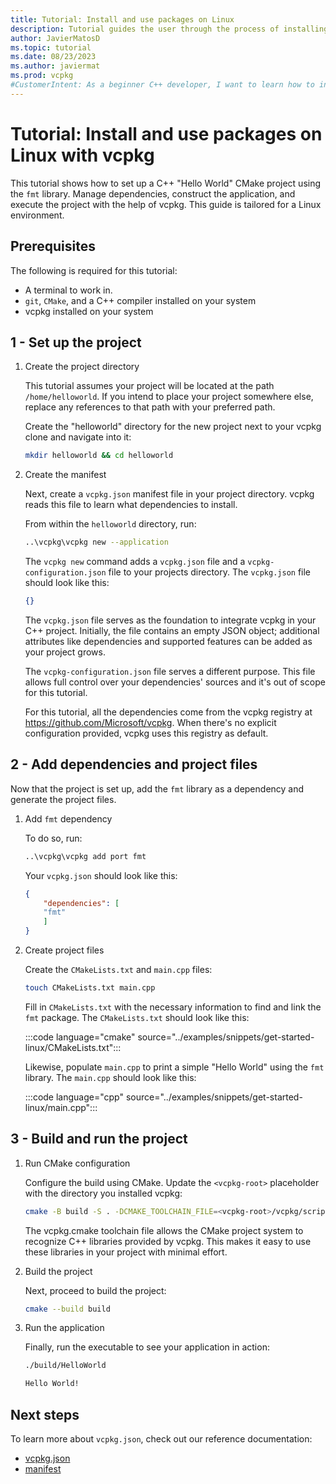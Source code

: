 ```yaml
---
title: Tutorial: Install and use packages on Linux
description: Tutorial guides the user through the process of installing and using packages on Linux with vcpkg.
author: JavierMatosD
ms.topic: tutorial
ms.date: 08/23/2023
ms.author: javiermat
ms.prod: vcpkg
#CustomerIntent: As a beginner C++ developer, I want to learn how to install and manage packages on a Linux environment using vcpkg, so that I can easily set up and maintain C++ projects with necessary dependencies.
---
```


# Tutorial: Install and use packages on Linux with vcpkg

This tutorial shows how to set up a C++ "Hello World" CMake project using the `fmt` library. Manage dependencies, construct the application, and execute the project with the help of vcpkg. This guide is tailored for a Linux environment.

## Prerequisites

The following is required for this tutorial:

- A terminal to work in.
- `git`, `CMake`, and a C++ compiler installed on your system
- vcpkg installed on your system

## 1 - Set up the project

1. Create the project directory

    This tutorial assumes your project will be located at the path `/home/helloworld`. If you intend to place your project somewhere else, replace any references to that path with your preferred path.

    Create the "helloworld" directory for the new project next to your vcpkg clone and navigate into it:

    ```bash
    mkdir helloworld && cd helloworld
    ```

2. Create the manifest

    Next, create a `vcpkg.json` manifest file in your project directory. vcpkg reads this file to learn what dependencies to install.

    From within the `helloworld` directory, run:

    ```bash
    ..\vcpkg\vcpkg new --application
    ```

    The `vcpkg new` command adds a `vcpkg.json` file and a `vcpkg-configuration.json` file to your projects directory. The `vcpkg.json` file should look like this:

    ```json
    {}
    ```

    The `vcpkg.json` file serves as the foundation to integrate vcpkg in your C++ project. Initially, the file contains an empty JSON object; additional attributes like dependencies and supported features can be added as your project grows.

    The `vcpkg-configuration.json` file serves a different purpose. This file allows full control over your dependencies' sources and it's out of scope for this tutorial.

    For this tutorial, all the dependencies come from the vcpkg registry at <https://github.com/Microsoft/vcpkg>. When there's no explicit configuration provided, vcpkg uses this registry as default.

## 2 - Add dependencies and project files

Now that the project is set up, add the `fmt` library as a dependency and generate the project files.

1. Add `fmt` dependency

    To do so, run:

    ```bash
    ..\vcpkg\vcpkg add port fmt
    ```

    Your `vcpkg.json` should look like this:

    ```json
    {
        "dependencies": [
        "fmt"
        ]
    }
    ```

2. Create project files

    Create the `CMakeLists.txt` and `main.cpp` files:

    ```bash
    touch CMakeLists.txt main.cpp
    ```

    Fill in `CMakeLists.txt` with the necessary information to find and link the `fmt` package. The `CMakeLists.txt` should look like this:

    :::code language="cmake" source="../examples/snippets/get-started-linux/CMakeLists.txt":::

    Likewise, populate `main.cpp` to print a simple "Hello World" using the `fmt` library. The `main.cpp` should look like this:

    :::code language="cpp" source="../examples/snippets/get-started-linux/main.cpp":::

## 3 - Build and run the project

1. Run CMake configuration

    Configure the build using CMake. Update the `<vcpkg-root>` placeholder with the directory you installed vcpkg:

    ```bash
    cmake -B build -S . -DCMAKE_TOOLCHAIN_FILE=<vcpkg-root>/vcpkg/scripts/buildsystems/vcpkg.cmake
    ```

    The vcpkg.cmake toolchain file allows the CMake project system to recognize C++ libraries provided by vcpkg. This makes it easy to use these libraries in your project with minimal effort.

2. Build the project

    Next, proceed to build the project:

    ```bash
    cmake --build build
    ```

3. Run the application

    Finally, run the executable to see your application in action:

    ```bash
    ./build/HelloWorld
    
    Hello World!
    ```

## Next steps

To learn more about `vcpkg.json`, check out our reference documentation:

- [vcpkg.json](..\reference\vcpkg-json.md)
- [manifest](..\users\manifests.md)
